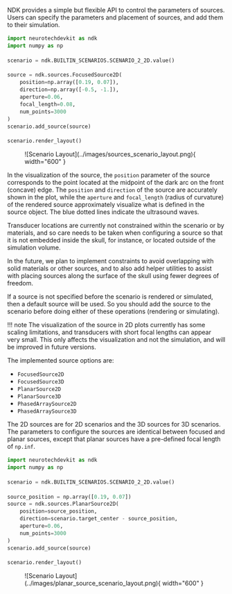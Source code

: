 NDK provides a simple but flexible API to control the parameters of sources.
Users can specify the parameters and placement of sources, and add them to their simulation.

```py
import neurotechdevkit as ndk
import numpy as np

scenario = ndk.BUILTIN_SCENARIOS.SCENARIO_2_2D.value()

source = ndk.sources.FocusedSource2D(
    position=np.array([0.19, 0.07]),
    direction=np.array([-0.5, -1.]),
    aperture=0.06,
    focal_length=0.08,
    num_points=3000
)
scenario.add_source(source)

scenario.render_layout()
```

<figure markdown>
  ![Scenario Layout](../images/sources_scenario_layout.png){ width="600" }
</figure>

In the visualization of the source, the `position` parameter of the source corresponds to the point located at the midpoint of the dark arc on the front (concave) edge. The `position` and `direction` of the source are accurately shown in the plot, while the `aperture` and `focal_length` (radius of curvature) of the rendered source approximately visualize what is defined in the source object. The blue dotted lines indicate the ultrasound waves.

Transducer locations are currently not constrained within the scenario or by materials, and so care needs to be taken when configuring a source so that it is not embedded inside the skull, for instance, or located outside of the simulation volume.

In the future, we plan to implement constraints to avoid overlapping with solid materials or other sources, and to also add helper utilities to assist with placing sources along the surface of the skull using fewer degrees of freedom.

If a source is not specified before the scenario is rendered or simulated, then a default source will be used. So you should add the source to the scenario before doing either of these operations (rendering or simulating).

!!! note
The visualization of the source in 2D plots currently has some scaling limitations, and transducers with short focal lengths can appear very small. This only affects the visualization and not the simulation, and will be improved in future versions.

The implemented source options are:

- `FocusedSource2D`
- `FocusedSource3D`
- `PlanarSource2D`
- `PlanarSource3D`
- `PhasedArraySource2D`
- `PhasedArraySource3D`

The 2D sources are for 2D scenarios and the 3D sources for 3D scenarios. The parameters to configure the sources are identical between focused and planar sources, except that planar sources have a pre-defined focal length of `np.inf`.

```py
import neurotechdevkit as ndk
import numpy as np

scenario = ndk.BUILTIN_SCENARIOS.SCENARIO_2_2D.value()

source_position = np.array([0.19, 0.07])
source = ndk.sources.PlanarSource2D(
    position=source_position,
    direction=scenario.target_center - source_position,
    aperture=0.06,
    num_points=3000
)
scenario.add_source(source)

scenario.render_layout()
```

<figure markdown>
  ![Scenario Layout](../images/planar_source_scenario_layout.png){ width="600" }
</figure>
